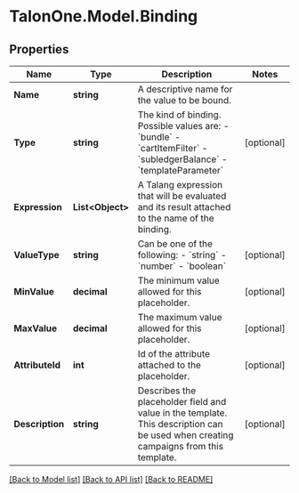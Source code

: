 # TalonOne.Model.Binding
## Properties

Name | Type | Description | Notes
------------ | ------------- | ------------- | -------------
**Name** | **string** | A descriptive name for the value to be bound. | 
**Type** | **string** | The kind of binding. Possible values are: - &#x60;bundle&#x60; - &#x60;cartItemFilter&#x60; - &#x60;subledgerBalance&#x60; - &#x60;templateParameter&#x60;  | [optional] 
**Expression** | **List&lt;Object&gt;** | A Talang expression that will be evaluated and its result attached to the name of the binding. | 
**ValueType** | **string** | Can be one of the following: - &#x60;string&#x60; - &#x60;number&#x60; - &#x60;boolean&#x60;  | [optional] 
**MinValue** | **decimal** | The minimum value allowed for this placeholder. | [optional] 
**MaxValue** | **decimal** | The maximum value allowed for this placeholder. | [optional] 
**AttributeId** | **int** | Id of the attribute attached to the placeholder. | [optional] 
**Description** | **string** | Describes the placeholder field and value in the template. This description can be used when creating campaigns from this template. | [optional] 

[[Back to Model list]](../README.md#documentation-for-models) [[Back to API list]](../README.md#documentation-for-api-endpoints) [[Back to README]](../README.md)

